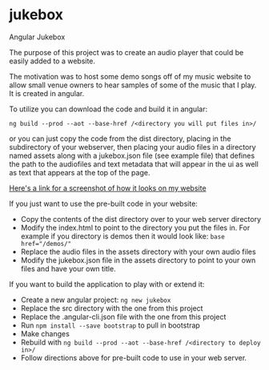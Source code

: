 # jukebox
Angular Jukebox

The purpose of this project was to create an audio player that could be easily added to a website.  

The motivation was to host some demo songs off of my music website to allow small venue owners to hear samples of some of the music that I play.  It is created in angular.  

To utilize you can download the code and build it in angular:
 
`ng build --prod --aot --base-href /<directory you will put files in>/`
 
or you can just copy the code from the dist directory, placing in the subdirectory of your webserver, then placing your audio files in a directory named assets along with a jukebox.json file (see example file) that defines the path to the audiofiles and text metadata that will appear in the ui as well as text that appears at the top of the page.
 
[Here's a link for a screenshot of how it looks on my website](https://github.com/timkemper/jukebox/blob/master/docs/jukebox-screenshot.png)

If you just want to use the pre-built code in your website:

- Copy the contents of the dist directory over to your web server directory
- Modify the index.html to point to the directory you put the files in. For example if you directory is demos then it would look like: `base href="/demos/"`
- Replace the audio files in the assets directory with your own audio files
- Modify the jukebox.json file in the assets directory to point to your own files and have your own title.


If you want to build the application to play with or extend it:

- Create a new angular project: `ng new jukebox`
- Replace the src directory with the one from this project
- Replace the .angular-cli.json file with the one from this project
- Run `npm install --save bootstrap` to pull in bootstrap
- Make changes 
- Rebuild with `ng build --prod --aot --base-href /<directory to deploy in>/`
- Follow directions above for pre-built code to use in your web server.



